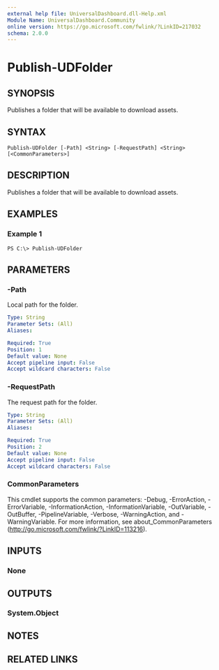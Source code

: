 ```yaml
---
external help file: UniversalDashboard.dll-Help.xml
Module Name: UniversalDashboard.Community
online version: https://go.microsoft.com/fwlink/?LinkID=217032
schema: 2.0.0
---
```


# Publish-UDFolder

## SYNOPSIS
Publishes a folder that will be available to download assets. 

## SYNTAX

```
Publish-UDFolder [-Path] <String> [-RequestPath] <String> [<CommonParameters>]
```

## DESCRIPTION
Publishes a folder that will be available to download assets. 

## EXAMPLES

### Example 1
```
PS C:\> Publish-UDFolder
```

## PARAMETERS

### -Path
Local path for the folder. 

```yaml
Type: String
Parameter Sets: (All)
Aliases:

Required: True
Position: 1
Default value: None
Accept pipeline input: False
Accept wildcard characters: False
```

### -RequestPath
The request path for the folder. 

```yaml
Type: String
Parameter Sets: (All)
Aliases:

Required: True
Position: 2
Default value: None
Accept pipeline input: False
Accept wildcard characters: False
```

### CommonParameters
This cmdlet supports the common parameters: -Debug, -ErrorAction, -ErrorVariable, -InformationAction, -InformationVariable, -OutVariable, -OutBuffer, -PipelineVariable, -Verbose, -WarningAction, and -WarningVariable. For more information, see about_CommonParameters (http://go.microsoft.com/fwlink/?LinkID=113216).

## INPUTS

### None

## OUTPUTS

### System.Object

## NOTES

## RELATED LINKS

